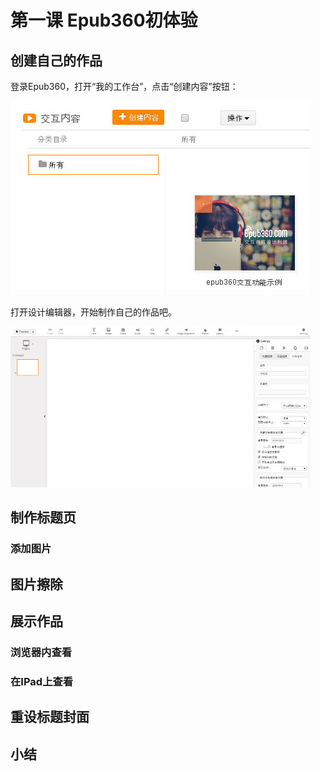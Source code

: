 # 第一课 Epub360初体验 

## 创建自己的作品

登录Epub360，打开“我的工作台”，点击“创建内容”按钮：

![点击创建内容按钮](./images/epub360-desktop.jpg)

打开设计编辑器，开始制作自己的作品吧。

![Epub360设计编辑器](./images/epub360-editor.jpg)

## 制作标题页

### 添加图片

## 图片擦除

## 展示作品

### 浏览器内查看

### 在IPad上查看

## 重设标题封面

## 小结